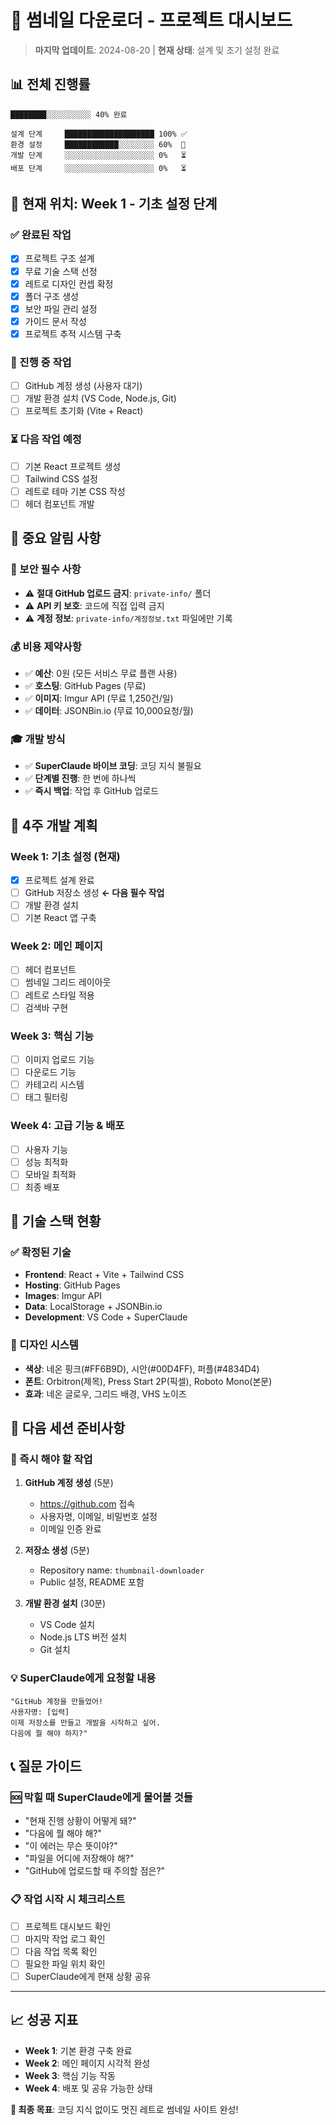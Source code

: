 # 🎯 썸네일 다운로더 - 프로젝트 대시보드

> **마지막 업데이트**: 2024-08-20 | **현재 상태**: 설계 및 초기 설정 완료

## 📊 전체 진행률

```
████████░░░░░░░░░░ 40% 완료

설계 단계     ████████████████████ 100% ✅
환경 설정     ████████████░░░░░░░░ 60%  🔄
개발 단계     ░░░░░░░░░░░░░░░░░░░░ 0%   ⏳
배포 단계     ░░░░░░░░░░░░░░░░░░░░ 0%   ⏳
```

## 🎯 현재 위치: Week 1 - 기초 설정 단계

### ✅ 완료된 작업
- [x] 프로젝트 구조 설계
- [x] 무료 기술 스택 선정
- [x] 레트로 디자인 컨셉 확정
- [x] 폴더 구조 생성
- [x] 보안 파일 관리 설정
- [x] 가이드 문서 작성
- [x] 프로젝트 추적 시스템 구축

### 🔄 진행 중 작업
- [ ] GitHub 계정 생성 (사용자 대기)
- [ ] 개발 환경 설치 (VS Code, Node.js, Git)
- [ ] 프로젝트 초기화 (Vite + React)

### ⏳ 다음 작업 예정
- [ ] 기본 React 프로젝트 생성
- [ ] Tailwind CSS 설정
- [ ] 레트로 테마 기본 CSS 작성
- [ ] 헤더 컴포넌트 개발

## 🚨 중요 알림 사항

### 🔐 보안 필수 사항
- ⚠️ **절대 GitHub 업로드 금지**: `private-info/` 폴더
- ⚠️ **API 키 보호**: 코드에 직접 입력 금지
- ⚠️ **계정 정보**: `private-info/계정정보.txt` 파일에만 기록

### 💰 비용 제약사항
- ✅ **예산**: 0원 (모든 서비스 무료 플랜 사용)
- ✅ **호스팅**: GitHub Pages (무료)
- ✅ **이미지**: Imgur API (무료 1,250건/일)
- ✅ **데이터**: JSONBin.io (무료 10,000요청/월)

### 🎓 개발 방식
- ✅ **SuperClaude 바이브 코딩**: 코딩 지식 불필요
- ✅ **단계별 진행**: 한 번에 하나씩
- ✅ **즉시 백업**: 작업 후 GitHub 업로드

## 📅 4주 개발 계획

### Week 1: 기초 설정 (현재)
- [x] 프로젝트 설계 완료
- [ ] GitHub 저장소 생성 **← 다음 필수 작업**
- [ ] 개발 환경 설치
- [ ] 기본 React 앱 구축

### Week 2: 메인 페이지
- [ ] 헤더 컴포넌트
- [ ] 썸네일 그리드 레이아웃
- [ ] 레트로 스타일 적용
- [ ] 검색바 구현

### Week 3: 핵심 기능
- [ ] 이미지 업로드 기능
- [ ] 다운로드 기능
- [ ] 카테고리 시스템
- [ ] 태그 필터링

### Week 4: 고급 기능 & 배포
- [ ] 사용자 기능
- [ ] 성능 최적화
- [ ] 모바일 최적화
- [ ] 최종 배포

## 🎪 기술 스택 현황

### ✅ 확정된 기술
- **Frontend**: React + Vite + Tailwind CSS
- **Hosting**: GitHub Pages
- **Images**: Imgur API
- **Data**: LocalStorage + JSONBin.io
- **Development**: VS Code + SuperClaude

### 🎨 디자인 시스템
- **색상**: 네온 핑크(#FF6B9D), 시안(#00D4FF), 퍼플(#4834D4)
- **폰트**: Orbitron(제목), Press Start 2P(픽셀), Roboto Mono(본문)
- **효과**: 네온 글로우, 그리드 배경, VHS 노이즈

## 🚀 다음 세션 준비사항

### 🎯 즉시 해야 할 작업
1. **GitHub 계정 생성** (5분)
   - https://github.com 접속
   - 사용자명, 이메일, 비밀번호 설정
   - 이메일 인증 완료

2. **저장소 생성** (5분)
   - Repository name: `thumbnail-downloader`
   - Public 설정, README 포함

3. **개발 환경 설치** (30분)
   - VS Code 설치
   - Node.js LTS 버전 설치
   - Git 설치

### 💡 SuperClaude에게 요청할 내용
```
"GitHub 계정을 만들었어! 
사용자명: [입력]
이제 저장소를 만들고 개발을 시작하고 싶어.
다음에 뭘 해야 하지?"
```

## 📞 질문 가이드

### 🆘 막힐 때 SuperClaude에게 물어볼 것들
- "현재 진행 상황이 어떻게 돼?"
- "다음에 뭘 해야 해?"
- "이 에러는 무슨 뜻이야?"
- "파일을 어디에 저장해야 해?"
- "GitHub에 업로드할 때 주의할 점은?"

### 📋 작업 시작 시 체크리스트
- [ ] 프로젝트 대시보드 확인
- [ ] 마지막 작업 로그 확인
- [ ] 다음 작업 목록 확인
- [ ] 필요한 파일 위치 확인
- [ ] SuperClaude에게 현재 상황 공유

---

## 📈 성공 지표

- **Week 1**: 기본 환경 구축 완료
- **Week 2**: 메인 페이지 시각적 완성
- **Week 3**: 핵심 기능 작동
- **Week 4**: 배포 및 공유 가능한 상태

**🎯 최종 목표**: 코딩 지식 없이도 멋진 레트로 썸네일 사이트 완성!